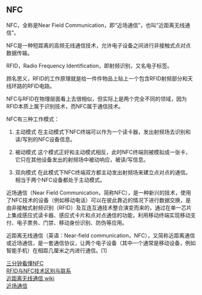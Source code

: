 
## NFC

NFC，全称是Near Field Communication，即“近场通信”，也叫“近距离无线通信”。

NFC是一种短距离的高频无线通信技术，允许电子设备之间进行非接触式点对点数据传输。

RFID，Radio Frequency Identification，即射频识别，又名电子标签。

顾名思义，RFID的工作原理就是给一件件物品上贴上一个包含RFID射频部分和天线环路的RFID电路。

NFC与RFID在物理层面看上去很相似，但实际上是两个完全不同的领域，因为RFID本质上属于识别技术，而NFC属于通信技术。


NFC有三种工作模式：
1. 主动模式
在主动模式下NFC终端可以作为一个读卡器，发出射频场去识别和读/写别的NFC设备信息。

2. 被动模式
这个模式正好和主动模式相反，此时NFC终端则被模拟成一张卡，它只在其他设备发出的射频场中被动响应，被读/写信息。

3. 双向模式
在此模式下NFC终端双方都主动发出射频场来建立点对点的通信。相当于两个NFC设备都处于主动模式。


近场通信（Near Field Communication，简称NFC），是一种新兴的技术，使用了NFC技术的设备（例如移动电话）可以在彼此靠近的情况下进行数据交换，是由非接触式射频识别（RFID）及互连互通技术整合演变而来的，通过在单一芯片上集成感应式读卡器、感应式卡片和点对点通信的功能，利用移动终端实现移动支付、电子票务、门禁、移动身份识别、防伪等应用。

近距离无线通信（英语：Near-field communication，NFC），又简称近距离通信或近场通信，是一套通信协议，让两个电子设备（其中一个通常是移动设备，例如智能手机）在相距几厘米之内进行通信。[1]






[三分钟看懂NFC](https://zhuanlan.zhihu.com/p/43135025)  
[RFID与NFC技术区别与联系](https://bbs.huaweicloud.com/blogs/169354)  
[近距离无线通信 wiki](https://zh.wikipedia.org/wiki/%E8%BF%91%E5%A0%B4%E9%80%9A%E8%A8%8A)  
[近场通信](https://baike.baidu.com/item/%E8%BF%91%E5%9C%BA%E9%80%9A%E4%BF%A1/9741433)  


